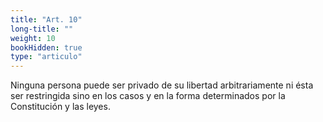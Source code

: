 ```yaml
---
title: "Art. 10"
long-title: ""
weight: 10
bookHidden: true
type: "articulo"
---
```


Ninguna persona puede ser privado de su libertad arbitrariamente 
ni ésta ser restringida sino en los casos y en la forma determinados por la Constitución y las leyes.
